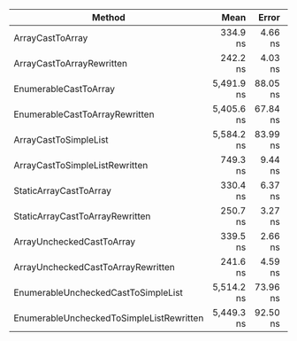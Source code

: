 |                                   Method |       Mean |    Error |   StdDev |
|----------------------------------------- |-----------:|---------:|---------:|
|                         ArrayCastToArray |   334.9 ns |  4.66 ns |  3.89 ns |
|                ArrayCastToArrayRewritten |   242.2 ns |  4.03 ns |  3.77 ns |
|                    EnumerableCastToArray | 5,491.9 ns | 88.05 ns | 82.36 ns |
|           EnumerableCastToArrayRewritten | 5,405.6 ns | 67.84 ns | 60.14 ns |
|                    ArrayCastToSimpleList | 5,584.2 ns | 83.99 ns | 78.57 ns |
|           ArrayCastToSimpleListRewritten |   749.3 ns |  9.44 ns |  8.83 ns |
|                   StaticArrayCastToArray |   330.4 ns |  6.37 ns |  6.26 ns |
|          StaticArrayCastToArrayRewritten |   250.7 ns |  3.27 ns |  2.90 ns |
|                ArrayUncheckedCastToArray |   339.5 ns |  2.66 ns |  2.49 ns |
|       ArrayUncheckedCastToArrayRewritten |   241.6 ns |  4.59 ns |  4.29 ns |
|      EnumerableUncheckedCastToSimpleList | 5,514.2 ns | 73.96 ns | 69.19 ns |
| EnumerableUncheckedToSimpleListRewritten | 5,449.3 ns | 92.50 ns | 82.00 ns |